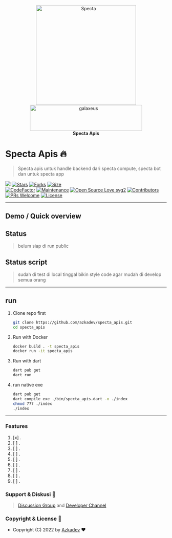 <p align="center">
    <a href="https://github.com/azkadev">
        <img src="https://telegra.ph/file/e90bdeab8390b8c0d9df2.png" alt="Specta"
            width="312"
            height="312">
    </a>
    <br>
    <a href="https://youtube.com/c/galaxeus">
        <img
            src="https://raw.githubusercontent.com/azkadev/azkadev/main/assets/images/powered_galaxeus.png"
            alt="galaxeus"
            width="350"
            height="80"
        >
    </a>
    <br>
    <b>Specta Apis</b>
    <br>
</p>
 

# Specta Apis 🔥

> Specta apis untuk handle backend dari specta compute, specta bot dan untuk specta app

[![](https://img.shields.io/badge/specta_apis-v0.0-darkgreen)](#)
[![Stars](https://img.shields.io/github/stars/azkadev/specta_apis?style=flat-square&color=yellow)](https://github.com/azkadev/specta_apis/stargazers)
[![Forks](https://img.shields.io/github/forks/azkadev/specta_apis?style=flat-square&color=orange)](https://github.com/azkadev/specta_apis/fork)
[![Size](https://img.shields.io/github/repo-size/azkadev/specta_apis?style=flat-square&color=green)](https://github.com/azkadev/specta_apis/)  
[![CodeFactor](https://www.codefactor.io/repository/github/azkadev/specta_apis/badge/main)](https://www.codefactor.io/repository/github/azkadev/specta_apis/overview/main)
[![Maintenance](https://img.shields.io/badge/Maintained%3F-yes-green.svg)](https://github.com/azkadev/specta_apis/graphs/commit-activity) 
[![Open Source Love svg2](https://badges.frapsoft.com/os/v2/open-source.svg?v=103)](https://github.com/azkadev/specta_apis)
[![Contributors](https://img.shields.io/github/contributors/azkadev/specta_apis?style=flat-square&color=green)](https://github.com/azkadev/specta_apis/graphs/contributors)
[![PRs Welcome](https://img.shields.io/badge/PRs-welcome-brightgreen.svg?style=flat-square)](https://makeapullrequest.com)
[![License](https://img.shields.io/badge/License-AGPL-blue)](https://github.com/azkadev/specta_apis/blob/main/LICENSE)

---

## Demo / Quick overview

## Status
> belum siap di run public

## Status script
> sudah di test di local tinggal bikin style code agar mudah di develop semua orang

---
## run

1. Clone repo first
   ```bash
   git clone https://github.com/azkadev/specta_apis.git
   cd specta_apis
   ```

2. Run with Docker
   ```bash
   docker build . -t specta_apis
   docker run -it specta_apis
   ```
3. Run with dart
   ```bash
   dart pub get
   dart run
   ```

4. run native exe
    ```bash
    dart pub get
    dart compile exe ./bin/specta_apis.dart -o ./index
    chmod 777 ./index
    ./index
    ```
---

### Features

1. [x] .
2. [ ] .
3. [ ] .
4. [ ] .
5. [ ] .
6. [ ] .
7. [ ] .
8. [ ] .
9. [ ] .

### Support & Diskusi 👥

> [Discussion Group](https://t.me/developer_base_ground) and [Developer Channel](https://t.me/azkadev)

### Copyright & License 👮

* Copyright (C) 2022 by [Azkadev](https://github.com/azkadev) ❤️️